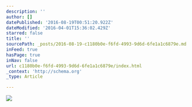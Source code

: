 ```yaml
---
description: ''
author: []
datePublished: '2016-08-19T00:51:20.922Z'
dateModified: '2016-04-01T15:36:02.429Z'
starred: false
title: ''
sourcePath: _posts/2016-08-19-c1180b0e-f6fd-4993-9d6d-6fe1a1c6879e.md
inFeed: true
hasPage: true
inNav: false
url: c1180b0e-f6fd-4993-9d6d-6fe1a1c6879e/index.html
_context: 'http://schema.org'
_type: Article

---
```

![](https://the-grid-user-content.s3-us-west-2.amazonaws.com/ac9cb628-09b4-448f-bd8d-4f6cc6546e51.png)